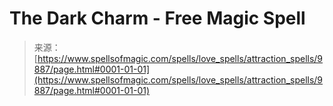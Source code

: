 <!--yml

category: 未分类

date: 2024-06-12 18:46:18

-->

# The Dark Charm - Free Magic Spell

> 来源：[https://www.spellsofmagic.com/spells/love_spells/attraction_spells/9887/page.html#0001-01-01](https://www.spellsofmagic.com/spells/love_spells/attraction_spells/9887/page.html#0001-01-01)
